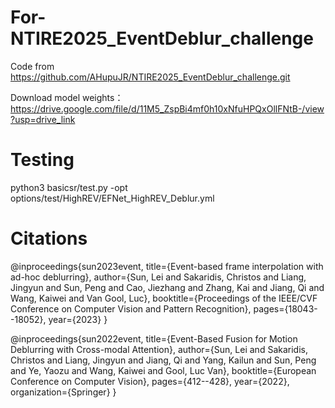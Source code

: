 # For-NTIRE2025_EventDeblur_challenge

Code from https://github.com/AHupuJR/NTIRE2025_EventDeblur_challenge.git

Download model weights： https://drive.google.com/file/d/11M5_ZspBi4mf0h10xNfuHPQxOllFNtB-/view?usp=drive_link

# Testing

python3 basicsr/test.py -opt options/test/HighREV/EFNet_HighREV_Deblur.yml

# Citations

@inproceedings{sun2023event,
  title={Event-based frame interpolation with ad-hoc deblurring},
  author={Sun, Lei and Sakaridis, Christos and Liang, Jingyun and Sun, Peng and Cao, Jiezhang and Zhang, Kai and Jiang, Qi and Wang, Kaiwei and Van Gool, Luc},
  booktitle={Proceedings of the IEEE/CVF Conference on Computer Vision and Pattern Recognition},
  pages={18043--18052},
  year={2023}
}

@inproceedings{sun2022event,
  title={Event-Based Fusion for Motion Deblurring with Cross-modal Attention},
  author={Sun, Lei and Sakaridis, Christos and Liang, Jingyun and Jiang, Qi and Yang, Kailun and Sun, Peng and Ye, Yaozu and Wang, Kaiwei and Gool, Luc Van},
  booktitle={European Conference on Computer Vision},
  pages={412--428},
  year={2022},
  organization={Springer}
}
